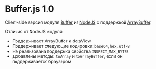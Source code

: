 Buffer.js 1.0
=========

Client-side версия модуля <a href="http://nodejs.org/docs/latest/api/buffer.html">Buffer</a> из <a href="http://nodejs.org/">NodeJS</a> c поддержкой <a href="https://developer.mozilla.org/en/JavaScript_typed_arrays/ArrayBuffer">ArrayBuffer</a>.

Отличия от NodeJS модуля:

* Поддерживает ArrayBuffer и dataView
* Поддерживает следующие кодировки: `base64`, `hex`, `utf-8`
* Не реализована поддержка свойства `INSPECT_MAX_BYTES`
* Добавлены методы: `toArray` и `toArrayBuffer`, если он поддерживается браузером



